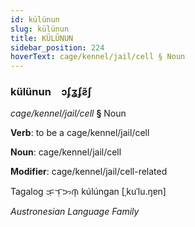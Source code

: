 ```yaml
---
id: külünun
slug: külünun
title: KÜLÜNUN
sidebar_position: 224
hoverText: cage/kennel/jail/cell § Noun
---
```


### külünun&emsp;<span kind="abugida">ɔʄʓʄƨ̃ʃ</span>

*cage/kennel/jail/cell* **§** Noun

**Verb**: to be a cage/kennel/jail/cell

**Noun**: cage/kennel/jail/cell

**Modifier**: cage/kennel/jail/cell-related

Tagalog ᜃᜓᜎᜓᜅᜈ᜔ kúlúngan [ˌkuˈlu.ŋɐn]

*Austronesian Language Family*